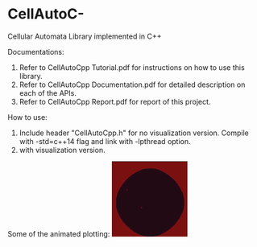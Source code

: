 # CellAutoC-
Cellular Automata Library implemented in C++

Documentations:
1. Refer to CellAutoCpp Tutorial.pdf for instructions on how to use this library.
2. Refer to CellAutoCpp Documentation.pdf for detailed description on each of the APIs.
3. Refer to CellAutoCpp Report.pdf for report of this project.

How to use:
1. Include header "CellAutoCpp.h" for no visualization version. Compile with -std=c++14 flag and link with -lpthread option.
2. with visualization version.

Some of the animated plotting:
![alt text](/images/lava.gif)
